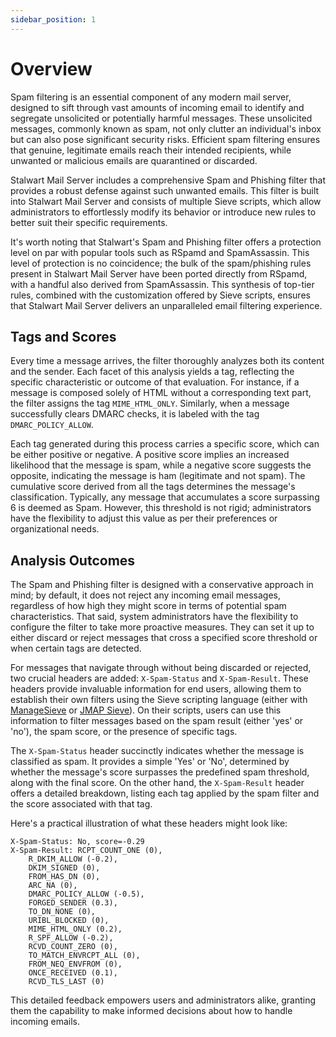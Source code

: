 ```yaml
---
sidebar_position: 1
---
```


# Overview

Spam filtering is an essential component of any modern mail server, designed to sift through vast amounts of incoming email to identify and segregate unsolicited or potentially harmful messages. These unsolicited messages, commonly known as spam, not only clutter an individual's inbox but can also pose significant security risks. Efficient spam filtering ensures that genuine, legitimate emails reach their intended recipients, while unwanted or malicious emails are quarantined or discarded.

Stalwart Mail Server includes a comprehensive Spam and Phishing filter that provides a robust defense against such unwanted emails. This filter is built into Stalwart Mail Server and consists of multiple Sieve scripts, which allow administrators to effortlessly modify its behavior or introduce new rules to better suit their specific requirements. 

It's worth noting that Stalwart's Spam and Phishing filter offers a protection level on par with popular tools such as RSpamd and SpamAssassin. This level of protection is no coincidence; the bulk of the spam/phishing rules present in Stalwart Mail Server have been ported directly from RSpamd, with a handful also derived from SpamAssassin. This synthesis of top-tier rules, combined with the customization offered by Sieve scripts, ensures that Stalwart Mail Server delivers an unparalleled email filtering experience.

## Tags and Scores

Every time a message arrives, the filter thoroughly analyzes both its content and the sender. Each facet of this analysis yields a tag, reflecting the specific characteristic or outcome of that evaluation. For instance, if a message is composed solely of HTML without a corresponding text part, the filter assigns the tag `MIME_HTML_ONLY`. Similarly, when a message successfully clears DMARC checks, it is labeled with the tag `DMARC_POLICY_ALLOW`.

Each tag generated during this process carries a specific score, which can be either positive or negative. A positive score implies an increased likelihood that the message is spam, while a negative score suggests the opposite, indicating the message is ham (legitimate and not spam). The cumulative score derived from all the tags determines the message's classification. Typically, any message that accumulates a score surpassing 6 is deemed as Spam. However, this threshold is not rigid; administrators have the flexibility to adjust this value as per their preferences or organizational needs.

## Analysis Outcomes

The Spam and Phishing filter is designed with a conservative approach in mind; by default, it does not reject any incoming email messages, regardless of how high they might score in terms of potential spam characteristics. That said, system administrators have the flexibility to configure the filter to take more proactive measures. They can set it up to either discard or reject messages that cross a specified score threshold or when certain tags are detected.

For messages that navigate through without being discarded or rejected, two crucial headers are added: `X-Spam-Status` and `X-Spam-Result`. These headers provide invaluable information for end users, allowing them to establish their own filters using the Sieve scripting language (either with [ManageSieve](/docs/imap/managesieve) or [JMAP Sieve](/docs/jmap/sieve)). On their scripts, users can use this information to filter messages based on the spam result (either 'yes' or 'no'), the spam score, or the presence of specific tags.

The `X-Spam-Status` header succinctly indicates whether the message is classified as spam. It provides a simple 'Yes' or 'No', determined by whether the message's score surpasses the predefined spam threshold, along with the final score. On the other hand, the `X-Spam-Result` header offers a detailed breakdown, listing each tag applied by the spam filter and the score associated with that tag.

Here's a practical illustration of what these headers might look like:

```
X-Spam-Status: No, score=-0.29
X-Spam-Result: RCPT_COUNT_ONE (0),
	R_DKIM_ALLOW (-0.2),
	DKIM_SIGNED (0),
	FROM_HAS_DN (0),
	ARC_NA (0),
	DMARC_POLICY_ALLOW (-0.5),
	FORGED_SENDER (0.3),
	TO_DN_NONE (0),
	URIBL_BLOCKED (0),
	MIME_HTML_ONLY (0.2),
	R_SPF_ALLOW (-0.2),
	RCVD_COUNT_ZERO (0),
	TO_MATCH_ENVRCPT_ALL (0),
	FROM_NEQ_ENVFROM (0),
	ONCE_RECEIVED (0.1),
	RCVD_TLS_LAST (0)
```

This detailed feedback empowers users and administrators alike, granting them the capability to make informed decisions about how to handle incoming emails.
